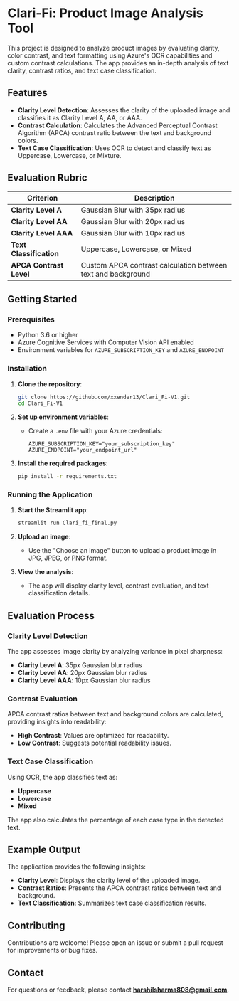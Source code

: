 # Clari-Fi: Product Image Analysis Tool

This project is designed to analyze product images by evaluating clarity, color contrast, and text formatting using Azure's OCR capabilities and custom contrast calculations. The app provides an in-depth analysis of text clarity, contrast ratios, and text case classification.

## Features

- **Clarity Level Detection**: Assesses the clarity of the uploaded image and classifies it as Clarity Level A, AA, or AAA.
- **Contrast Calculation**: Calculates the Advanced Perceptual Contrast Algorithm (APCA) contrast ratio between the text and background colors.
- **Text Case Classification**: Uses OCR to detect and classify text as Uppercase, Lowercase, or Mixture.

## Evaluation Rubric

| Criterion                | Description                                        |
|--------------------------|----------------------------------------------------|
| **Clarity Level A**      | Gaussian Blur with 35px radius                     |
| **Clarity Level AA**     | Gaussian Blur with 20px radius                     |
| **Clarity Level AAA**    | Gaussian Blur with 10px radius                     |
| **Text Classification**  | Uppercase, Lowercase, or Mixed                     |
| **APCA Contrast Level**  | Custom APCA contrast calculation between text and background |

## Getting Started

### Prerequisites

- Python 3.6 or higher
- Azure Cognitive Services with Computer Vision API enabled
- Environment variables for `AZURE_SUBSCRIPTION_KEY` and `AZURE_ENDPOINT`

### Installation

1. **Clone the repository**:
    ```sh
    git clone https://github.com/xxender13/Clari_Fi-V1.git
    cd Clari_Fi-V1
    ```

2. **Set up environment variables**:
    - Create a `.env` file with your Azure credentials:
      ```plaintext
      AZURE_SUBSCRIPTION_KEY="your_subscription_key"
      AZURE_ENDPOINT="your_endpoint_url"
      ```

3. **Install the required packages**:
    ```sh
    pip install -r requirements.txt
    ```

### Running the Application

1. **Start the Streamlit app**:
    ```sh
    streamlit run Clari_fi_final.py
    ```

2. **Upload an image**:
    - Use the "Choose an image" button to upload a product image in JPG, JPEG, or PNG format.

3. **View the analysis**:
    - The app will display clarity level, contrast evaluation, and text classification details.

## Evaluation Process

### Clarity Level Detection

The app assesses image clarity by analyzing variance in pixel sharpness:
- **Clarity Level A**: 35px Gaussian blur radius
- **Clarity Level AA**: 20px Gaussian blur radius
- **Clarity Level AAA**: 10px Gaussian blur radius

### Contrast Evaluation

APCA contrast ratios between text and background colors are calculated, providing insights into readability:
- **High Contrast**: Values are optimized for readability.
- **Low Contrast**: Suggests potential readability issues.

### Text Case Classification

Using OCR, the app classifies text as:
- **Uppercase**
- **Lowercase**
- **Mixed**

The app also calculates the percentage of each case type in the detected text.

## Example Output

The application provides the following insights:
- **Clarity Level**: Displays the clarity level of the uploaded image.
- **Contrast Ratios**: Presents the APCA contrast ratios between text and background.
- **Text Classification**: Summarizes text case classification results.

## Contributing

Contributions are welcome! Please open an issue or submit a pull request for improvements or bug fixes.

## Contact

For questions or feedback, please contact **harshilsharma808@gmail.com**.
